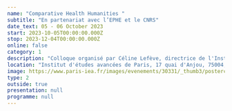 ```yaml
---
name: "Comparative Health Humanities "
subtitle: "En partenariat avec l’EPHE et le CNRS"
date_text: 05 - 06 October 2023
start: 2023-10-05T00:00:00.000Z
stop: 2023-12-04T00:00:00.000Z
online: false
category: 1
description: "Colloque organisé par Céline Lefève, directrice de l'Institut \"La personne en médecine\", avec le soutien de l'Université Paris Cité, de l'Institut \"La Personne en Médecine\", du CNRS, de la Northeastern University, de l'Université Harvard, et de l'IEA"
location: "Institut d'études avancées de Paris, 17 quai d'Anjou, 75004, Paris"
image: https://www.paris-iea.fr/images/evenements/30331/_thumb3/postercomparative-health-humanities-symposium-in-paris1.png
type: 2
outside: true
presentation: null
programme: null
---
```

